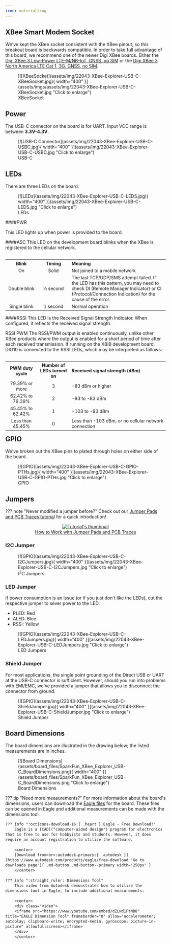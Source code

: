 ```yaml
---
icon: material/cog
---
```


<!-- This section goes into detail about the various components on the product, solder jumpers as well as the board dimensions with a dimensional drawing exported from Eagle. -->

## XBee Smart Modem Socket

We've kept the XBee socket consistent with the XBee pinout, so this breakout board is backwards compatible. In order to take full advantage of this board, we recommend one of the newer Digi XBee boards. Either the [Digi XBee 3 Low-Power LTE-M/NB-IoT, GNSS, no SIM](https://www.sparkfun.com/products/22329) or the [Digi XBee 3 North America LTE Cat 1, 3G, GNSS, no SIM](https://www.sparkfun.com/products/22330). 


<figure markdown>
[![XBeeSocket](assets/img/22043-XBee-Explorer-USB-C-XBeeSocket.jpg){ width="400" }](assets/imgs/assets/img/22043-XBee-Explorer-USB-C-XBeeSocket.jpg "Click to enlarge")
<figcaption markdown>XBeeSocket</figcaption>
</figure>

## Power

The USB-C connector on the board is for UART. Input VCC range is between <b>3.3V-4.3V</b>. 


<figure markdown>
[![USB-C Connector](assets/img/22043-XBee-Explorer-USB-C-USBC.jpg){ width="400" }](assets/img/22043-XBee-Explorer-USB-C-USBC.jpg "Click to enlarge")
<figcaption markdown>USB-C</figcaption>
</figure>



## LEDs

There are three LEDs on the board: 

<figure markdown>
[![LEDs](assets/img/22043-XBee-Explorer-USB-C-LEDS.jpg){ width="400" }](assets/img/22043-XBee-Explorer-USB-C-LEDS.jpg "Click to enlarge")
<figcaption markdown>LEDs</figcaption>
</figure>


####PWR

This LED lights up when power is provided to the board. 

####ASC
This LED on the development board blinks when the XBee is registered to the cellular network.


<table class="tg" align="left">
  <tr>
    <th width="20%" align="center"><b>Blink</b></th>
    <th width="20%" align="center"><b>Timing</b></th>
    <th width="60%" align="left"><b>Meaning</b></th>
  </tr>
  <tr>
    <td align="center">On</td>
    <td align="center">Solid</td>
    <td>Not joined to a mobile network</td>
  </tr>
  <tr>
    <td align="center">Double blink</td>
    <td align="center">½ second</td>
    <td>The last TCP/UDP/SMS attempt failed. If the LED has this
pattern, you may need to check DI (Remote Manager
Indicator) or CI (Protocol/Connection Indication) for the cause
of the error.</td>
  </tr>
  <tr>
    <td align="center">Single blink</td>
    <td align="center">1 second</td>
    <td>Normal operation</td>
  </tr>
</table>


####RSSI 
This LED is the Received Signal Strength Indicator. When configured, it reflects the received signal strength.

RSSI PWM
The RSSI/PWM output is enabled continuously, unlike other XBee products where the output is enabled for a short period of time after each received transmission. If running on the XBIB development board, DIO10 is connected to the RSSI LEDs, which may be interpreted as follows:


<table class="tg" align="left">
  <tr>
    <th width="20%" align="center"><b>PWM duty cycle</b></th>
    <th width="20%" align="center"><b>Number of LEDs turned on</b></th>
    <th width="60%" align="left"><b>Received signal strength (dBm)</b></th>
  </tr>
  <tr>
    <td align="center">79.39% or more</td>
    <td align="center">3</td>
    <td>-83 dBm or higher</td>
  </tr>
  <tr>
    <td align="center">62.42% to 79.39%</td>
    <td align="center">2</td>
    <td align="left"> -93 to -83 dBm</td>
  </tr>
  <tr>
    <td align="center">45.45% to 62.42%</td>
    <td align="center">1</td>
    <td align="left">-103 to -93 dBm</td>
  </tr>
  <tr>
    <td align="center">Less than 45.45%</td>
    <td align="center">0</td>
    <td align="left">Less than -103 dBm, or no cellular network connection</td>
  </tr>
</table>





## GPIO

We've broken out the XBee pins to plated through holes on either side of the board. 

<figure markdown>
[![GPIO](assets/img/22043-XBee-Explorer-USB-C-GPIO-PTHs.jpg){ width="400" }](assets/img/22043-XBee-Explorer-USB-C-GPIO-PTHs.jpg "Click to enlarge")
<figcaption markdown>GPIO</figcaption>
</figure>

## Jumpers

??? note "Never modified a jumper before?"
	Check out our <a href="https://learn.sparkfun.com/tutorials/664">Jumper Pads and PCB Traces tutorial</a> for a quick introduction!
	<p align="center">
		<a href="https://learn.sparkfun.com/tutorials/664">
		<img src="https://cdn.sparkfun.com/c/264-148/assets/learn_tutorials/6/6/4/PCB_TraceCutLumenati.jpg" alt="Tutorial's thumbnail"><br>
        How to Work with Jumper Pads and PCB Traces</a>
	</p>


### I2C Jumper

<figure markdown>
[![GPIO](assets/img/22043-XBee-Explorer-USB-C-I2CJumpers.jpg){ width="400" }](assets/img/22043-XBee-Explorer-USB-C-I2CJumpers.jpg "Click to enlarge")
<figcaption markdown>I<sup>2</sup>C Jumpers</figcaption>
</figure>

### LED Jumper

If power consumption is an issue (or if you just don't like the LEDs), cut the respective jumper to sever power to the LED. 

* PLED: Red
* ALED: Blue
* RSSI: Yellow

<figure markdown>
[![GPIO](assets/img/22043-XBee-Explorer-USB-C-LEDJumpers.jpg){ width="400" }](assets/img/22043-XBee-Explorer-USB-C-LEDJumpers.jpg "Click to enlarge")
<figcaption markdown>LED Jumpers</figcaption>
</figure>

### Shield Jumper

For most applications, the single point grounding of the Direct USB or UART at the USB-C connector is sufficient. However, should you run into problems with EMI/EMC, we've provided a jumper that allows you to disconnect the connector from ground.

<figure markdown>
[![GPIO](assets/img/22043-XBee-Explorer-USB-C-ShieldJumper.jpg){ width="400" }](assets/img/22043-XBee-Explorer-USB-C-ShieldJumper.jpg "Click to enlarge")
<figcaption markdown>Shield Jumper</figcaption>
</figure>




## Board Dimensions

The board dimensions are illustrated in the drawing below; the listed measurements are in inches.

<figure markdown>
[![Board Dimensions](assets/board_files/SparkFun_XBee_Explorer_USB-C_BoardDimensions.png){ width="400" }](assets/board_files/SparkFun_XBee_Explorer_USB-C_BoardDimensions.png "Click to enlarge")
<figcaption markdown> Board Dimensions</figcaption>
</figure>


??? tip "Need more measurements?"
	For more information about the board's dimensions, users can download the [Eagle files](assets/board_files/SparkFun_XBee_Explorer_USB-C-EagleFiles.zip) for the board. These files can be opened in Eagle and additional measurements can be made with the dimensions tool.

	??? info ":octicons-download-16:{ .heart } Eagle - Free Download!"
		Eagle is a [CAD]("computer-aided design") program for electronics that is free to use for hobbyists and students. However, it does require an account registration to utilize the software.

		<center>
		[Download from<br>:autodesk-primary:{ .autodesk }](https://www.autodesk.com/products/eagle/free-download "Go to downloads page"){ .md-button .md-button--primary width="250px" }
		</center>
	
	??? info ":straight_ruler: Dimensions Tool"
		This video from Autodesk demonstrates how to utilize the dimensions tool in Eagle, to include additional measurements:

		<center>
		<div class="video">
		<iframe src="https://www.youtube.com/embed/dZLNd1FtNB8" title="EAGLE Dimension Tool" frameborder="0" allow="accelerometer; autoplay; clipboard-write; encrypted-media; gyroscope; picture-in-picture" allowfullscreen></iframe>
		</div>
		</center>